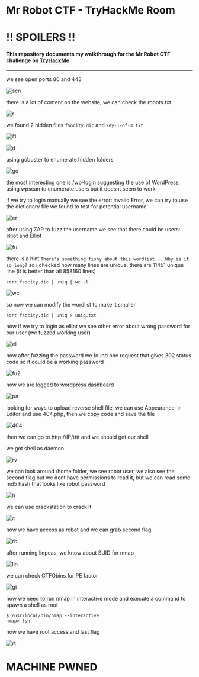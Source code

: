 # Mr Robot CTF - TryHackMe Room
# **!! SPOILERS !!**
#### This repository documents my walkthrough for the **Mr Robot** CTF challenge on [TryHackMe](https://tryhackme.com/room/mrrobot). 
---

we see open ports 80 and 443

![scn](imgs/scn.png "scn")

there is a lot of content on the website, we can check the robots.txt

![r](imgs/r.png "r")

we found 2 hidden files `fsocity.dic` and `key-1-of-3.txt`

![f1](imgs/f1.png "f1")

![d](imgs/d.png "d")

using gobuster to enumerate hidden folders

![go](imgs/go.png "go")

the most interesting one is /wp-login suggesting the use of WordPress, using wpscan to enumerate users but it doesnt seem to work

if we try to login manually we see the error: Invalid Error, we can try to use the dictionary file we found to test for potential username

![er](imgs/er.png "er")

after using ZAP to fuzz the username we see that there could be users: elliot and Elliot

![fu](imgs/fu.png "fu")

there is a hint `There's something fishy about this wordlist... Why is it so long?` so i checked how many lines are unique, there are 11451 unique line (it is better than all 858160 lines)

```
sort fsocity.dic | uniq | wc -l
```

![wc](imgs/wc.png "wc")

so now we can modify the wordlist to make it smaller

```
sort fsocity.dic | uniq > uniq.txt
```

now if we try to login as elliot we see other error about wrong password for our user (we fuzzed working user)

![el](imgs/el.png "el")

now after fuzzing the password we found one request that gives 302 status code so it could be a working password

![fu2](imgs/fu2.png "fu2")

now we are logged to wordpress dashboard

![pa](imgs/pa.png "pa")

looking for ways to upload reverse shell file, we can use Appearance -> Editor and use 404.php, then we copy code and save the file

![404](imgs/404.png "404")

then we can go to http://IP/tttt and we should get our shell

we got shell as daemon

![rv](imgs/rv.png "rv")

we can look around /home folder, we see robot user, we also see the second flag but we dont have permissions to read it, but we can read some md5 hash that looks like robot password

![h](imgs/h.png "h")

we can use crackstation to crack it

![c](imgs/c.png "c")

now we have access as robot and we can grab second flag

![rb](imgs/rb.png "rb")

after running linpeas, we know about SUID for nmap

![lin](imgs/lin.png "lin")

we can check GTFObins for PE factor

![gt](imgs/gt.png "gt")

now we need to run nmap in interactive mode and execute a command to spawn a shell as root

```
$ /usr/local/bin/nmap --interactive
nmap> !sh
```

now we have root access and last flag

![rt](imgs/rt.png "rt")

# MACHINE PWNED
